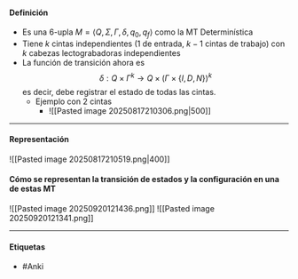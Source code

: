 #### Definición
- Es una 6-upla $M=\langle Q,\Sigma,\Gamma,\delta,q_0,q_f\rangle$ como la MT Determinística
- Tiene $k$ cintas independientes (1 de entrada, $k-1$ cintas de trabajo) con $k$ cabezas lectograbadoras independientes
- La función de transición ahora es $$\delta:Q×\Gamma^k\rightarrow Q×(\Gamma×\{I,D,N\})^k$$es decir, debe registrar el estado de todas las cintas.
	- Ejemplo con 2 cintas
		- ![[Pasted image 20250817210306.png|500]]
***
#### Representación
![[Pasted image 20250817210519.png|400]]

#### Cómo se representan la transición de estados y la configuración en una de estas MT
![[Pasted image 20250920121436.png]]
![[Pasted image 20250920121341.png]]

***
#### Etiquetas
- #Anki 